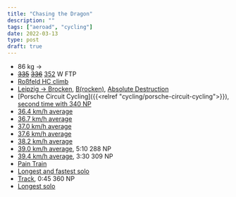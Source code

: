 ```yaml
---
title: "Chasing the Dragon"
description: ""
tags: ["aeroad", "cycling"]
date: 2022-03-13
type: post
draft: true
---
```

- 86 kg ->
- ~~[335](https://www.strava.com/activities/6471509396)~~ ~~[336](https://www.strava.com/activities/6621190498)~~ [352](https://www.strava.com/activities/7599141387) W FTP
- [Roßfeld HC climb](https://www.strava.com/activities/7297309448#2971080275759606296)
- [Leipzig -> Brocken](https://www.strava.com/activities/7261245657), [B(rocken)](https://www.strava.com/activities/7403550389), [Absolute Destruction](https://www.strava.com/activities/7560351593)
- [Porsche Circuit Cycling]({{<relref "cycling/porsche-circuit-cycling">}}), [second time with 340 NP](https://www.strava.com/activities/7765341254)
- [36.4 km/h average](https://www.strava.com/activities/7327354936)
- [36.7 km/h average](https://www.strava.com/activities/7506127190)
- [37.0 km/h average](https://www.strava.com/activities/7657710008)
- [37.6 km/h average](https://www.strava.com/activities/7953040329)
- [38.2 km/h average](https://www.strava.com/activities/7726870519)
- [39.0 km/h average](https://www.strava.com/activities/8058129953), 5:10 288 NP
- [39.4 km/h average](https://www.strava.com/activities/7930747324), 3:30 309 NP
- [Pain Train](https://www.strava.com/activities/7675706406)
- [Longest and fastest solo](https://www.strava.com/activities/7780327512)
- [Track](https://www.strava.com/activities/7851082063), 0:45 360 NP
- [Longest solo](https://www.strava.com/activities/7977926086)
